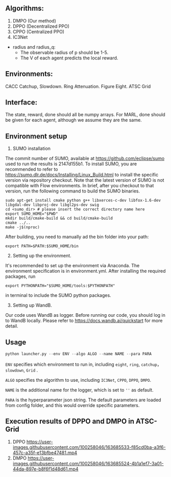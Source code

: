 ## Algorithms:
1. DMPO (Our method)
2. DPPO (Decentralized PPO)
4. CPPO (Centralized PPO)
5. IC3Net

* radius and radius_q: 
    * The observable radius of p should be 1-5.
    * The V of each agent predicts the local reward.
    
## Environments:
CACC Catchup, Slowdown.
Ring Attenuation.
Figure Eight.
ATSC Grid


## Interface:
The state, reward, done should all be numpy arrays.
For MARL, done should be given for each agent, although we assume they are the same.

## Environment setup
1. SUMO installation

The commit number of SUMO, available at https://github.com/eclipse/sumo used to run the results is 2147d155b1.
To install SUMO, you are recommended to refer to https://sumo.dlr.de/docs/Installing/Linux_Build.html to install the specific version via repository checkout. Note that the latest version of SUMO is not compatible with Flow environments.
In brief, after you checkout to that version, run the following command to build the SUMO binaries.
```
sudo apt-get install cmake python g++ libxerces-c-dev libfox-1.6-dev libgdal-dev libproj-dev libgl2ps-dev swig
cd <sumo_dir> # please insert the correct directory name here
export SUMO_HOME="$PWD"
mkdir build/cmake-build && cd build/cmake-build
cmake ../..
make -j$(nproc)
```
After building, you need to manually ad the bin folder into your path:
```
export PATH=$PATH:$SUMO_HOME/bin
```

2. Setting up the environment.

It's recommended to set up the environment via Anaconda. The environment specification is in environment.yml.
After installing the required packages, run
```
export PYTHONPATH="$SUMO_HOME/tools:$PYTHONPATH"
```
in terminal to include the SUMO python packages.

3. Setting up WandB.

Our code uses WandB as logger. Before running our code, you should log in to WandB locally. Please refer to https://docs.wandb.ai/quickstart for more detail.

## Usage
```python
python launcher.py --env ENV --algo ALGO --name NAME --para PARA
```
`ENV` specifies which environment to run in, including `eight`, `ring`, `catchup`， `slowdown`, `Grid` .

`ALGO` specifies the algorithm to use, including `IC3Net`, `CPPO`, `DPPO`, `DMPO`.

`NAME` is the additional name for the logger, which is set to `''` as default.

`PARA` is the hyperparameter json string. The default parameters are loaded from config folder, and this would override specific parameters.

## Execution results of DPPO and DMPO in ATSC-Grid
1. DPPO
https://user-images.githubusercontent.com/100258046/163685533-f85cd0ba-a3f6-457c-a35f-e13bfbe47481.mp4
2. DMPO
https://user-images.githubusercontent.com/100258046/163685524-4b1a1ef7-3a01-44da-897e-b8f6f1d48d61.mp4


